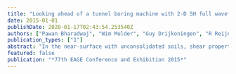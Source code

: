 ```yaml
---
title: "Looking ahead of a tunnel boring machine with 2-D SH full waveform inversion"
date: 2015-01-01
publishDate: 2020-01-17T02:43:54.253540Z
authors: ["Pawan Bharadwaj", "Wim Mulder", "Guy Drijkoningen", "R Reijnen"]
publication_types: ["1"]
abstract: "In the near-surface with unconsolidated soils, shear properties can be well imaged, sometimes better than P-wave properties. To facilitate ground prediction ahead of a tunnel boring machine (TBM), active 'surveys' with shear-wave vibrators are carried out during boring. In such surveys, only a few shear-wave vibrators can be placed in front of the machine's cutter head. The vibrators inject a force in the direction perpendicular to the drilling path. We use a vibrator that is capable of exciting low frequencies. Therefore, a full waveform inversion (FWI) approach can be used, which would make the imaging more automatic. Imaging with conventional migration methods suffers from artifacts caused by incomplete aperture and inadequate velocity analysis. In this abstract, we examine the potential of 2-D SH FWI to reconstruct anomalies. In contrast to FWI for hydrocarbon exploration, we have access to reliable low frequencies in the data and are working in the near-field regime. The very limited maximum offset causes diving waves to be absent. This lack of aperture makes it difficult to reconstruct the shear-wave velocity away from the source-receiver array even in the presence of low frequencies. Our study shows that FWI with SH waves should offer a valuable look-ahead capability."
featured: false
publication: "*77th EAGE Conference and Exhibition 2015*"
---
```


